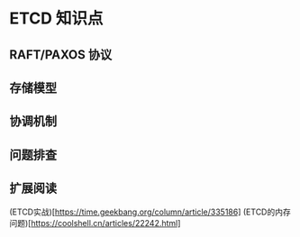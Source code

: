 # ETCD 知识点

## RAFT/PAXOS 协议

## 存储模型

## 协调机制

## 问题排查

## 扩展阅读

(ETCD实战)[https://time.geekbang.org/column/article/335186]
(ETCD的内存问题)[https://coolshell.cn/articles/22242.html]
